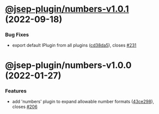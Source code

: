 # [@jsep-plugin/numbers-v1.0.1](https://github.com/EricSmekens/jsep/compare/@jsep-plugin/numbers-v1.0.0...@jsep-plugin/numbers-v1.0.1) (2022-09-18)


### Bug Fixes

* export default IPlugin from all plugins ([cd38da5](https://github.com/EricSmekens/jsep/commit/cd38da58e0a32d8cc05fe1e4ac3791459ee90986)), closes [#231](https://github.com/EricSmekens/jsep/issues/231)

# @jsep-plugin/numbers-v1.0.0 (2022-01-27)


### Features

* add 'numbers' plugin to expand allowable number formats ([43ce298](https://github.com/EricSmekens/jsep/commit/43ce298599d6b7d668324a7c3b42ac84ee654d1c)), closes [#206](https://github.com/EricSmekens/jsep/issues/206)
